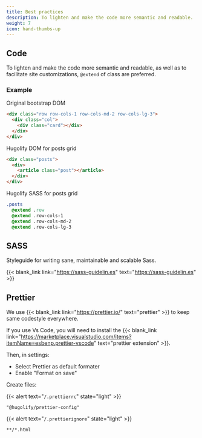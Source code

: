 ```yaml
---
title: Best practices
description: To lighten and make the code more semantic and readable.
weight: 7
icon: hand-thumbs-up
---
```


## Code

To lighten and make the code more semantic and readable, as well as to facilitate site customizations, `@extend` of class are preferred.

### Example

Original bootstrap DOM

```html
<div class="row row-cols-1 row-cols-md-2 row-cols-lg-3">
  <div class="col">
    <div class="card"></div>
  </div>
</div>
```

Hugolify DOM for posts grid

```html
<div class="posts">
  <div>
    <article class="post"></article>
  </div>
</div>
```

Hugolify SASS for posts grid

```sass
.posts
  @extend .row
  @extend .row-cols-1
  @extend .row-cols-md-2
  @extend .row-cols-lg-3
```

## SASS

Styleguide for writing sane, maintainable and scalable Sass.

{{< blank_link link="https://sass-guidelin.es" text="https://sass-guidelin.es" >}}

## Prettier

We use {{< blank_link link="https://prettier.io/" text="prettier" >}} to keep same codestyle everywhere.

If you use Vs Code, you will need to install the {{< blank_link link="https://marketplace.visualstudio.com/items?itemName=esbenp.prettier-vscode" text="prettier extension" >}}.

Then, in settings:

- Select Prettier as default formater
- Enable "Format on save"

Create files: 

{{< alert text="`/.prettierrc`" state="light" >}}

```shell
"@hugolify/prettier-config"
```

{{< alert text="`/.prettierignore`" state="light" >}}

```shell
**/*.html
```
